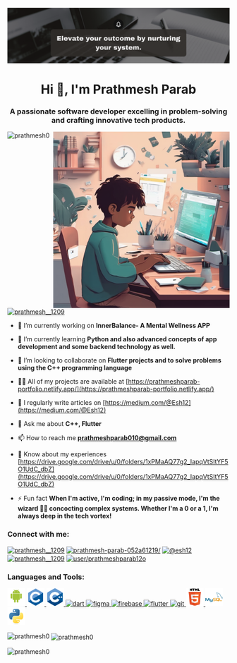 [![MasterHead](https://github.com/prathmesh0/git_profile/blob/main/git_banner.png?raw=true)]([https://rishavchanda.io](https://prathmeshparab-portfolio.netlify.app/))
<h1 align="center">Hi 👋, I'm Prathmesh Parab</h1>
<h3 align="center">A passionate software developer excelling in problem-solving and crafting innovative tech products.</h3>
<img align="right" alt="Coding" width="400" src="https://github.com/prathmesh0/git_profile/blob/main/git_main_img.png?raw=true">

<p align="left"> <img src="https://komarev.com/ghpvc/?username=prathmesh0&label=Profile%20views&color=0e75b6&style=flat" alt="prathmesh0" /> </p>

<p align="left"> <a href="https://twitter.com/prathmesh__1209" target="blank"><img src="https://img.shields.io/twitter/follow/prathmesh__1209?logo=twitter&style=for-the-badge" alt="prathmesh__1209" /></a> </p>

- 🔭 I’m currently working on **InnerBalance- A Mental Wellness APP**

- 🌱 I’m currently learning **Python and also advanced concepts of app development and some backend technology as well.**

- 👯 I’m looking to collaborate on **Flutter projects and to solve problems using the C++ programming language**

- 👨‍💻 All of my projects are available at [https://prathmeshparab-portfolio.netlify.app/](https://prathmeshparab-portfolio.netlify.app/)

- 📝 I regularly write articles on [https://medium.com/@Esh12](https://medium.com/@Esh12)

- 💬 Ask me about **C++, Flutter**

- 📫 How to reach me **prathmeshparab010@gmail.com**

- 📄 Know about my experiences [https://drive.google.com/drive/u/0/folders/1xPMaAQ77g2_IapqVtSltYF5O1UdC_dbZ](https://drive.google.com/drive/u/0/folders/1xPMaAQ77g2_IapqVtSltYF5O1UdC_dbZ)

- ⚡ Fun fact **When I'm active, I'm coding; in my passive mode, I'm the wizard 🧙‍♂️ concocting complex systems. Whether I'm a 0 or a 1, I'm always deep in the tech vortex!**

<h3 align="left">Connect with me:</h3>
<p align="left">
<a href="https://twitter.com/prathmesh__1209" target="blank"><img align="center" src="https://raw.githubusercontent.com/rahuldkjain/github-profile-readme-generator/master/src/images/icons/Social/twitter.svg" alt="prathmesh__1209" height="30" width="40" /></a>
<a href="https://linkedin.com/in/prathmesh-parab-052a61219/" target="blank"><img align="center" src="https://raw.githubusercontent.com/rahuldkjain/github-profile-readme-generator/master/src/images/icons/Social/linked-in-alt.svg" alt="prathmesh-parab-052a61219/" height="30" width="40" /></a>
<a href="https://medium.com/@esh12" target="blank"><img align="center" src="https://raw.githubusercontent.com/rahuldkjain/github-profile-readme-generator/master/src/images/icons/Social/medium.svg" alt="@esh12" height="30" width="40" /></a>
<a href="https://www.leetcode.com/prathmesh__1209" target="blank"><img align="center" src="https://raw.githubusercontent.com/rahuldkjain/github-profile-readme-generator/master/src/images/icons/Social/leet-code.svg" alt="prathmesh__1209" height="30" width="40" /></a>
<a href="https://auth.geeksforgeeks.org/user/user/prathmeshparab12o" target="blank"><img align="center" src="https://raw.githubusercontent.com/rahuldkjain/github-profile-readme-generator/master/src/images/icons/Social/geeks-for-geeks.svg" alt="user/prathmeshparab12o" height="30" width="40" /></a>
</p>

<h3 align="left">Languages and Tools:</h3>
<p align="left"> <a href="https://developer.android.com" target="_blank" rel="noreferrer"> <img src="https://raw.githubusercontent.com/devicons/devicon/master/icons/android/android-original-wordmark.svg" alt="android" width="40" height="40"/> </a> <a href="https://www.cprogramming.com/" target="_blank" rel="noreferrer"> <img src="https://raw.githubusercontent.com/devicons/devicon/master/icons/c/c-original.svg" alt="c" width="40" height="40"/> </a> <a href="https://www.w3schools.com/cpp/" target="_blank" rel="noreferrer"> <img src="https://raw.githubusercontent.com/devicons/devicon/master/icons/cplusplus/cplusplus-original.svg" alt="cplusplus" width="40" height="40"/> </a> <a href="https://dart.dev" target="_blank" rel="noreferrer"> <img src="https://www.vectorlogo.zone/logos/dartlang/dartlang-icon.svg" alt="dart" width="40" height="40"/> </a> <a href="https://www.figma.com/" target="_blank" rel="noreferrer"> <img src="https://www.vectorlogo.zone/logos/figma/figma-icon.svg" alt="figma" width="40" height="40"/> </a> <a href="https://firebase.google.com/" target="_blank" rel="noreferrer"> <img src="https://www.vectorlogo.zone/logos/firebase/firebase-icon.svg" alt="firebase" width="40" height="40"/> </a> <a href="https://flutter.dev" target="_blank" rel="noreferrer"> <img src="https://www.vectorlogo.zone/logos/flutterio/flutterio-icon.svg" alt="flutter" width="40" height="40"/> </a> <a href="https://git-scm.com/" target="_blank" rel="noreferrer"> <img src="https://www.vectorlogo.zone/logos/git-scm/git-scm-icon.svg" alt="git" width="40" height="40"/> </a> <a href="https://www.w3.org/html/" target="_blank" rel="noreferrer"> <img src="https://raw.githubusercontent.com/devicons/devicon/master/icons/html5/html5-original-wordmark.svg" alt="html5" width="40" height="40"/> </a> <a href="https://www.mysql.com/" target="_blank" rel="noreferrer"> <img src="https://raw.githubusercontent.com/devicons/devicon/master/icons/mysql/mysql-original-wordmark.svg" alt="mysql" width="40" height="40"/> </a> <a href="https://www.python.org" target="_blank" rel="noreferrer"> <img src="https://raw.githubusercontent.com/devicons/devicon/master/icons/python/python-original.svg" alt="python" width="40" height="40"/> </a> </p>

<p><img align="left" src="https://github-readme-stats.vercel.app/api/top-langs?username=prathmesh0&show_icons=true&locale=en&layout=compact" alt="prathmesh0" /></p>

<p>&nbsp;<img align="center" src="https://github-readme-stats.vercel.app/api?username=prathmesh0&show_icons=true&locale=en" alt="prathmesh0" /></p>

<p><img align="center" src="https://github-readme-streak-stats.herokuapp.com/?user=prathmesh0&" alt="prathmesh0" /></p>
